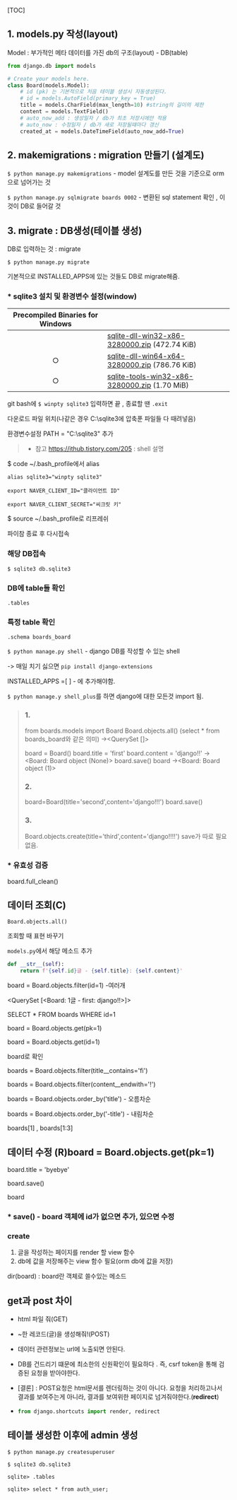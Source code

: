 

[TOC]



## 1. models.py 작성(layout)

Model : 부가적인 메타 데이터를 가진 db의 구조(layout) - DB(table)

```python
from django.db import models

# Create your models here.
class Board(models.Model):
    # id (pk) 는 기본적으로 처음 테이블 생성시 자동생성된다.
    # id = models.AutoField(primary_key = True)
    title = models.CharField(max_length=10) #string의 길이의 제한
    content = models.TextField()
    # auto_now_add : 생성일자 / db가 최초 저장시에만 적용
    # auto_now : 수정일자 / db가 새로 저장될떄마다 갱신
    created_at = models.DateTimeField(auto_now_add=True)
```



## 2. makemigrations : migration 만들기 (설계도)

`$ python manage.py makemigrations` - model 설계도를 만든 것을 기준으로 orm으로 넘어가는 것

`$ python manage.py sqlmigrate boards 0002` - 변환된 sql statement 확인 , 이것이 DB로 들어갈 것



## 3. migrate : DB생성(테이블 생성)

DB로 입력하는 것 : migrate

`$ python manage.py migrate`  

기본적으로 INSTALLED_APPS에 있는 것들도 DB로 migrate해줌.



### * sqlite3 설치 및 환경변수 설정(window) 

| **Precompiled Binaries for Windows** |                                                              |
| :----------------------------------: | ------------------------------------------------------------ |
|                                      | [sqlite-dll-win32-x86-3280000.zip](https://www.sqlite.org/2019/sqlite-dll-win32-x86-3280000.zip) (472.74 KiB) |
|                  ○                   | [sqlite-dll-win64-x64-3280000.zip](https://www.sqlite.org/2019/sqlite-dll-win64-x64-3280000.zip) (786.76 KiB) |
|                  ○                   | [sqlite-tools-win32-x86-3280000.zip](https://www.sqlite.org/2019/sqlite-tools-win32-x86-3280000.zip) (1.70 MiB) |

git bash에 `$ winpty sqlite3` 입력하면 끝 , 종료할 땐 `.exit`

다운로드 파일 위치(나같은 경우 C:\sqlite3에 압축푼 파일들 다 때려넣음) 

환경변수설정 PATH = "C:\sqlite3" 추가

> - 참고 <https://ithub.tistory.com/205> :  shell 설명



$ code ~/.bash_profile에서 alias 

```"alias sqlite3="winpty sqlite3"
alias sqlite3="winpty sqlite3"

export NAVER_CLIENT_ID="클라이언트 ID"

export NAVER_CLIENT_SECRET="씨크릿 키"

```

$ source ~/.bash_profile로 리프레쉬

파이참 종료 후 다시접속



### 해당 DB접속

`$ sqlite3 db.sqlite3`

### DB에 table들 확인

 `.tables`

### 특정 table 확인

 `.schema boards_board` 



`$ python manage.py shell` - django DB를 작성할 수 있는 shell

-> 매일 치기 싫으면 `pip install django-extensions`

INSTALLED_APPS =[ ] - 에 추가해야함.

`$ python manage.y shell_plus`를 하면 django에 대한 모든것 import 됨.



> ### 1.
>
> from boards.models import Board
> Board.objects.all()  (select * from boards_board와 같은 의미)
> -><QuerySet []>
>
> board = Board()
> board.title = 'first'
> board.content = 'django!!'
> -><Board: Board object (None)>
> board.save()
> board
> -><Board: Board object (1)>
>
> ### 2.
>
> board=Board(title='second',content='django!!!')
> board.save()
>
> ### 3.
>
> Board.objects.create(title='third',content='django!!!!')
> save가 따로 필요없음.



 

### * 유효성 검증

board.full_clean()



## 데이터 조회(C)

`Board.objects.all()` 

조회할 때 표현 바꾸기 

`models.py`에서 해당 메소드 추가

```python
def __str__(self):
    return f'{self.id}글 - {self.title}: {self.content}'
```

board = Board.objects.filter(id=1)  -여러개

<QuerySet [<Board: 1글 - first: django!!>]>



SELECT * FROM boards WHERE id=1

board = Board.objects.get(pk=1)

board = Board.objects.get(id=1)

board로 확인

boards = Board.objects.filter(title__contains='fi')

boards = Board.objects.filter(content__endwith='!')

boards = Board.objects.order_by('title') - 오름차순

boards = Board.objects.order_by('-title') - 내림차순

boards[1] , boards[1:3]



## 데이터 수정 (R)board = Board.objects.get(pk=1)

 board.title = 'byebye'

 board.save()

board 

### * save() - board 객체에 id가 없으면 추가, 있으면 수정

### create 

1. 글을 작성하는 페이지를 render 할 view 함수
2. db에 값을 저장해주는 view 함수 필요(orm db에 값을 저장)





dir(board) : board란 객체로 쓸수있는 메소드





## get과 post 차이

- html 파일 줘(GET)

- ~한 레코드(글)을 생성해줘!(POST)

- 데이터 관련정보는 url에 노출되면 안된다.

- DB를 건드리기 떄문에 최소한의 신원확인이 필요하다 . 즉, csrf token을 통해 검증된 요청을 받아야한다.

- [결론] : POST요청은 html문서를 렌더링하는 것이 아니다. 요청을 처리하고나서 결과를 보여주는게 아니라, 결과를 보여위한 페이지로 넘겨줘야한다.(**redirect**)

- ```python
  from django.shortcuts import render, redirect
  ```



## 테이블 생성한 이후에 admin 생성

`$ python manage.py createsuperuser`

`$ sqlite3 db.sqlite3`

`sqlite> .tables`

`sqlite> select * from auth_user;`

